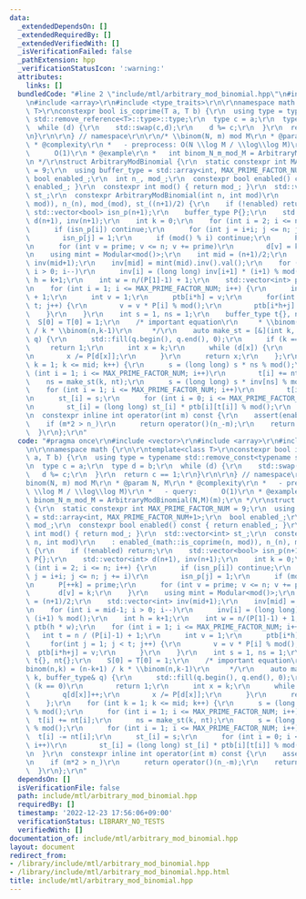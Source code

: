 ```yaml
---
data:
  _extendedDependsOn: []
  _extendedRequiredBy: []
  _extendedVerifiedWith: []
  _isVerificationFailed: false
  _pathExtension: hpp
  _verificationStatusIcon: ':warning:'
  attributes:
    links: []
  bundledCode: "#line 2 \"include/mtl/arbitrary_mod_binomial.hpp\"\n#include <vector>\r\
    \n#include <array>\r\n#include <type_traits>\r\n\r\nnamespace math {\r\n\r\ntemplate<class\
    \ T>\r\nconstexpr bool is_coprime(T a, T b) {\r\n  using type = typename std::remove_const<typename\
    \ std::remove_reference<T>::type>::type;\r\n  type c = a;\r\n  type d = b;\r\n\
    \  while (d) {\r\n    std::swap(c,d);\r\n    d %= c;\r\n  }\r\n  return c == 1;\r\
    \n}\r\n\r\n} // namespace\r\n\r\n/* \\binom(N, m) mod M\r\n * @param N, M\r\n\
    \ * @complexity\r\n *   - preprocess: O(N \\log M / \\log\\log M)\r\n *   - query:\
    \      O(1)\r\n * @example\r\n *   int binom_N_m_mod_M = ArbitraryModBinomial(N,M)(m);\r\
    \n */\r\nstruct ArbitraryModBinomial {\r\n  static constexpr int MAX_PRIME_FACTOR_NUM\
    \ = 9;\r\n  using buffer_type = std::array<int, MAX_PRIME_FACTOR_NUM+1>;\r\n \
    \ bool enabled_;\r\n  int n_, mod_;\r\n  constexpr bool enabled() const { return\
    \ enabled_; }\r\n  constexpr int mod() { return mod_; }\r\n  std::vector<int>\
    \ st_;\r\n  constexpr ArbitraryModBinomial(int n, int mod)\r\n    : enabled_(math::is_coprime(n,\
    \ mod)), n_(n), mod_(mod), st_((n+1)/2) {\r\n    if (!enabled) return;\r\n   \
    \ std::vector<bool> isn_p(n+1);\r\n    buffer_type P{};\r\n    std::vector<int>\
    \ d(n+1), inv(n+1);\r\n    int k = 0;\r\n    for (int i = 2; i <= n; i++) {\r\n\
    \      if (isn_p[i]) continue;\r\n      for (int j = i+i; j <= n; j += i)\r\n\
    \        isn_p[j] = 1;\r\n      if (mod() % i) continue;\r\n      P[++k] = prime;\r\
    \n      for (int v = prime; v <= n; v += prime)\r\n        d[v] = k;\r\n    }\r\
    \n    using mint = Modular<mod()>;\r\n    int mid = (n+1)/2;\r\n    std::vector<int>\
    \ inv(mid+1);\r\n    inv[mid] = mint(mid).inv().val();\r\n    for (int i = mid-1;\
    \ i > 0; i--)\r\n      inv[i] = (long long) inv[i+1] * (i+1) % mod();\r\n    int\
    \ h = k+1;\r\n    int w = n/(P[1]-1) + 1;\r\n    std::vector<int> ptb(h * w);\r\
    \n    for (int i = 1; i <= MAX_PRIME_FACTOR_NUM; i++) {\r\n      int t = n / (P[i]-1)\
    \ + 1;\r\n      int v = 1;\r\n      ptb[i*h] = v;\r\n      for(int j = 1; j <\
    \ t; j++) {\r\n        v = v * P[i] % mod();\r\n        ptb[i*h+j] = v;\r\n  \
    \    }\r\n    }\r\n    int s = 1, ns = 1;\r\n    buffer_type t{}, nt{};\r\n  \
    \  S[0] = T[0] = 1;\r\n    /* important equation\r\n     * \\binom(n,k) = (n-k+1)\
    \ / k * \\binom(n,k-1)\r\n     */\r\n    auto make_st = [&](int k, buffer_type&\
    \ q) {\r\n      std::fill(q.begin(), q.end(), 0);\r\n      if (k == 0)\r\n   \
    \     return 1;\r\n      int x = k;\r\n      while (d[x]) {\r\n        q[d[x]]++;\r\
    \n        x /= P[d[x]];\r\n      }\r\n      return x;\r\n    };\r\n    for (int\
    \ k = 1; k <= mid; k++) {\r\n      s = (long long) s * ns % mod();\r\n      for\
    \ (int i = 1; i <= MAX_PRIME_FACTOR_NUM; i++)\r\n        t[i] += nt[i];\r\n  \
    \    ns = make_st(k, nt);\r\n      s = (long long) s * inv[ns] % mod();\r\n  \
    \    for (int i = 1; i <= MAX_PRIME_FACTOR_NUM; i++)\r\n        t[i] -= nt[i];\r\
    \n      st_[i] = s;\r\n      for (int i = 0; i <= MAX_PRIME_FACTOR_NUM; i++)\r\
    \n        st_[i] = (long long) st_[i] * ptb[i][t[i]] % mod();\r\n    }\r\n  }\r\
    \n  constexpr inline int operator(int m) const {\r\n    assert(enabled());\r\n\
    \    if (m*2 > n_)\r\n      return operator()(n_-m);\r\n    return st_[m];\r\n\
    \  }\r\n};\r\n"
  code: "#pragma once\r\n#include <vector>\r\n#include <array>\r\n#include <type_traits>\r\
    \n\r\nnamespace math {\r\n\r\ntemplate<class T>\r\nconstexpr bool is_coprime(T\
    \ a, T b) {\r\n  using type = typename std::remove_const<typename std::remove_reference<T>::type>::type;\r\
    \n  type c = a;\r\n  type d = b;\r\n  while (d) {\r\n    std::swap(c,d);\r\n \
    \   d %= c;\r\n  }\r\n  return c == 1;\r\n}\r\n\r\n} // namespace\r\n\r\n/* \\\
    binom(N, m) mod M\r\n * @param N, M\r\n * @complexity\r\n *   - preprocess: O(N\
    \ \\log M / \\log\\log M)\r\n *   - query:      O(1)\r\n * @example\r\n *   int\
    \ binom_N_m_mod_M = ArbitraryModBinomial(N,M)(m);\r\n */\r\nstruct ArbitraryModBinomial\
    \ {\r\n  static constexpr int MAX_PRIME_FACTOR_NUM = 9;\r\n  using buffer_type\
    \ = std::array<int, MAX_PRIME_FACTOR_NUM+1>;\r\n  bool enabled_;\r\n  int n_,\
    \ mod_;\r\n  constexpr bool enabled() const { return enabled_; }\r\n  constexpr\
    \ int mod() { return mod_; }\r\n  std::vector<int> st_;\r\n  constexpr ArbitraryModBinomial(int\
    \ n, int mod)\r\n    : enabled_(math::is_coprime(n, mod)), n_(n), mod_(mod), st_((n+1)/2)\
    \ {\r\n    if (!enabled) return;\r\n    std::vector<bool> isn_p(n+1);\r\n    buffer_type\
    \ P{};\r\n    std::vector<int> d(n+1), inv(n+1);\r\n    int k = 0;\r\n    for\
    \ (int i = 2; i <= n; i++) {\r\n      if (isn_p[i]) continue;\r\n      for (int\
    \ j = i+i; j <= n; j += i)\r\n        isn_p[j] = 1;\r\n      if (mod() % i) continue;\r\
    \n      P[++k] = prime;\r\n      for (int v = prime; v <= n; v += prime)\r\n \
    \       d[v] = k;\r\n    }\r\n    using mint = Modular<mod()>;\r\n    int mid\
    \ = (n+1)/2;\r\n    std::vector<int> inv(mid+1);\r\n    inv[mid] = mint(mid).inv().val();\r\
    \n    for (int i = mid-1; i > 0; i--)\r\n      inv[i] = (long long) inv[i+1] *\
    \ (i+1) % mod();\r\n    int h = k+1;\r\n    int w = n/(P[1]-1) + 1;\r\n    std::vector<int>\
    \ ptb(h * w);\r\n    for (int i = 1; i <= MAX_PRIME_FACTOR_NUM; i++) {\r\n   \
    \   int t = n / (P[i]-1) + 1;\r\n      int v = 1;\r\n      ptb[i*h] = v;\r\n \
    \     for(int j = 1; j < t; j++) {\r\n        v = v * P[i] % mod();\r\n      \
    \  ptb[i*h+j] = v;\r\n      }\r\n    }\r\n    int s = 1, ns = 1;\r\n    buffer_type\
    \ t{}, nt{};\r\n    S[0] = T[0] = 1;\r\n    /* important equation\r\n     * \\\
    binom(n,k) = (n-k+1) / k * \\binom(n,k-1)\r\n     */\r\n    auto make_st = [&](int\
    \ k, buffer_type& q) {\r\n      std::fill(q.begin(), q.end(), 0);\r\n      if\
    \ (k == 0)\r\n        return 1;\r\n      int x = k;\r\n      while (d[x]) {\r\n\
    \        q[d[x]]++;\r\n        x /= P[d[x]];\r\n      }\r\n      return x;\r\n\
    \    };\r\n    for (int k = 1; k <= mid; k++) {\r\n      s = (long long) s * ns\
    \ % mod();\r\n      for (int i = 1; i <= MAX_PRIME_FACTOR_NUM; i++)\r\n      \
    \  t[i] += nt[i];\r\n      ns = make_st(k, nt);\r\n      s = (long long) s * inv[ns]\
    \ % mod();\r\n      for (int i = 1; i <= MAX_PRIME_FACTOR_NUM; i++)\r\n      \
    \  t[i] -= nt[i];\r\n      st_[i] = s;\r\n      for (int i = 0; i <= MAX_PRIME_FACTOR_NUM;\
    \ i++)\r\n        st_[i] = (long long) st_[i] * ptb[i][t[i]] % mod();\r\n    }\r\
    \n  }\r\n  constexpr inline int operator(int m) const {\r\n    assert(enabled());\r\
    \n    if (m*2 > n_)\r\n      return operator()(n_-m);\r\n    return st_[m];\r\n\
    \  }\r\n};\r\n"
  dependsOn: []
  isVerificationFile: false
  path: include/mtl/arbitrary_mod_binomial.hpp
  requiredBy: []
  timestamp: '2022-12-23 17:56:06+09:00'
  verificationStatus: LIBRARY_NO_TESTS
  verifiedWith: []
documentation_of: include/mtl/arbitrary_mod_binomial.hpp
layout: document
redirect_from:
- /library/include/mtl/arbitrary_mod_binomial.hpp
- /library/include/mtl/arbitrary_mod_binomial.hpp.html
title: include/mtl/arbitrary_mod_binomial.hpp
---
```

